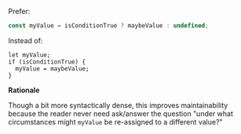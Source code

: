 Prefer:

```js
const myValue = isConditionTrue ? maybeValue : undefined;
```

Instead of:

```js.avoid
let myValue;
if (isConditionTrue) {
  myValue = maybeValue;
}
```

**Rationale**

Though a bit more syntactically dense, this improves maintainability because the reader never need ask/answer the question "under what circumstances might `myValue` be re-assigned to a different value?"
